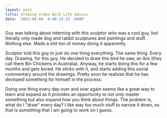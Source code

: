 ```yaml
--- 
layout: post 
title: Drawing Video With Life Advice 
date: '2022-04-04  9:48:14.33 -0400' 
--- 
```

Guy was talking about interning with this sculptor who was a cool guy, but literally only made dog and rabbit 
sculptures and paintings and stuff. Nothing else. Made a shit ton of money doing it apparently.

Sculptor told this guy to just do one thing everything. The same thing. Every day. Drawing, for this guy. He 
decided to draw this bird he saw, an Ibis (they call them Bin Chickens in Australia). Anyway, he starts doing 
this for a few months and gets bored. He sticks with it, and starts adding this social commentary around the 
drawings. Pretty soon he realizes that he has devloped something for himself in the process. 

Doing one thing every day over and over again seems like a great way to learn and expand as it provides an 
opportunity to not only master something but also expand how you think about things. The problem is, what do I 
"draw" every day? I like way too much stuff to narrow it down, so that is something that I am going to work on I 
guess. 
